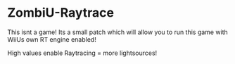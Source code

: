 # ZombiU-Raytrace
This isnt a game! Its a small patch which will allow you to run this game with WiiUs own RT engine enabled!

High values enable Raytracing = more lightsources!
